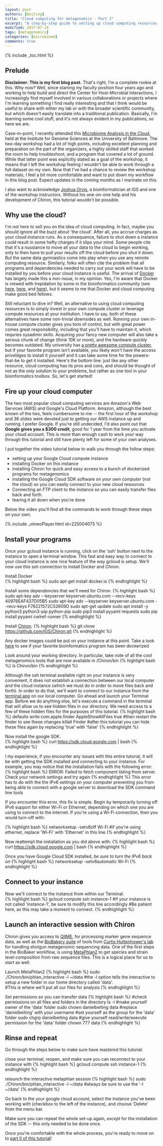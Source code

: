 ```yaml
---
layout: post
authors: [beiting]
title: "Cloud computing for metagenomics - Part I"
excerpt: "A step-by-step guide to setting up cloud computing resources and analyzing shotgun metagenomic data, all on your laptop."
modified: 2017-07-14
tags: [metagenomics]
categories: [microbiome]
comments: true
---
```


{% include _toc.html %}

## Prelude

**Disclaimer: This is my first blog post.**  That's right, I'm a complete rookie at this.  Why now?  Well, since starting my faculty position four years ago and working to help build and direct the Center for Host-Microbial Interactions, I increasingly find myself involved in various collaborations or projects where I'm learning something I find really interesting and that I think would be useful to share with either my lab or with the broader scientific community, but which doesn't easily translate into a traditional publication.  Basically, I'm learning some cool stuff, and it's not always evident in my publications, so here we are.  

Case-in-point, I recently attended this [Microbiome Analysis in the Cloud](http://www.igs.umaryland.edu/topics/microbiome-cloud/), held at the Institute for Genome Sciences at the University of Baltimore.  The two-day workshop had a lot of high points, including excellent planning and preparation on the part of the organizers, a highly skilled staff that worked the room to help troubleshoot, and a program that covered a lot of ground.  While that latter point was explicitly stated as a goal of the workshop, it means that I left the workshop feeling I wouldn't be able to work through a full dataset on my own.  Now that I've had a chance to review the workshop materials, I feel a bit more comfortable and want to put down my workflow in this blog post.  Expect updates in the coming months as I marinate on this.

I also want to acknowledge [Joshua Orvis](https://github.com/jorvis), a bioinformatician at IGS and one of the workshop instructors.  Without his one-on-one help and his development of Chiron, this tutorial wouldn't be possible.

## Why use the cloud?
I'm not here to sell you on the idea of cloud computing.  In fact, maybe you should ignore all the buzz about 'the cloud'.  After all, you accrue charges as your cloud instance runs.  As a consequence, failure to shut down a instance could result in some hefty charges if it slips your mind.  Some people cite that it's a nussiance to move all your data to the cloud to begin working, only to then have to pull your results off the cloud before you shut it down.  But the same data gymnastics come into play when you use any remote computing resource.  Similarly, folks will often cite the problem that all programs and dependencies needed to carry out your work will have to be installed by you before your cloud instance is useful.  The arrival of [Docker](https://www.docker.com/) has largely made this a non-issue, in my opinion.  Yes, I'm aware that Docker is viewed with trepidation by some in the bioinformatics community (see [here](http://homolog.us/blogs/blog/2015/09/22/is-docker-for-suckers/), [here](http://lh3.github.io/2015/04/25/a-few-hours-with-docker/), and [here](https://www.ncbi.nlm.nih.gov/pmc/articles/PMC4586803/)), but it seems to me that Docker and cloud computing make good bed fellows.

Still reluctant to dive in?  Well, an alternative to using cloud computing resources is to simply invest in your own compute cluster or leverage compute resources at your institution.  I have to say, both of these alternatives have some non-trivial downsides as well.  Running your own in-house compute cluster gives you tons of control, but with great power comes great responsibility, including that you'll have to maintain it, which requries sysadmin skills.  Acquiring your fancy new computer will also take a serious chunk of change (think 10K or more), and the hardware quickly becomes outdated.  My university has [a pretty awesome compute cluster](https://hpcwiki.genomics.upenn.edu/index.php/HPC:Main_Page), but if your favorite program isn't available, you likely won't have the access priveldges to install it yourself and it can take some time for the powers-that-be to get it installed.  Here's the bottom line: just like any other resource, cloud computing has its pros and cons, and should be thought of not as the *only* solution to your problems, but rather as one tool in your bioinformatics toolbox.  So, let's get started!

## Fire up your cloud computer

The two most popular cloud computing services are Amazon's Web Services (AWS) and Google's Cloud Platform.  Amazon, although the best known of the two, feels cumbersome to me -- the first hour of the workshop and 36 slides were devoted just to getting our AWS instance up and running.  I prefer Google.  If you're still undecided, I'd also point out that **Google gives you a $300 credit**, good for 1 year from the time you activate your cloud account.  This is more than enough cash to work your way through this tutorial and still have plenty left for some of your own analyses. 

I put together the video tutorial below to walk you through the follow steps:
* setting up your Google Cloud compute instance
* installing Docker on this instance
* installing Chiron for quick and easy access to a bunch of dockerized programs for metagenomics
* installing the Google Cloud SDK software *on your own computer* (not the cloud) so you can easily connect to your new cloud resources
* Connecting an FTP client to the instance so you can easily transfer files back and forth.
* tearing it all down when you're done

Below the video you'll find all the commands to work through these steps on your own.

{% include _vimeoPlayer.html id=225004073 %}

## Install your programs

Once your gcloud instance is running, click on the 'ssh' button next to the instance to open a terminal window.  This fast and easy way to connect to your cloud instance is one nice feature of the way gcloud is setup. We'll now use this ssh connection to install Docker and Chiron.

Install Docker  
{% highlight bash %}
sudo apt-get install docker.io
{% endhighlight %}

Install some dependencies that we'll need for Chiron.
{% highlight bash %}
sudo apt-key adv --keyserver keyserver.ubuntu.com --recv-keys 40976EAF437D05B5
sudo apt-key adv --keyserver keyserver.ubuntu.com --recv-keys F76221572C52609D
sudo apt-get update
sudo apt install -y python3 python3-pip python-pip
sudo pip3 install pyyaml requests
sudo pip install pyyaml cwlref-runner
{% endhighlight %}

Install [Chiron](https://github.com/IGS/Chiron).
{% highlight bash %}
git clone https://github.com/IGS/Chiron.git
{% endhighlight %}

Any docker images could be put on your instance at this point.  Take a look [here](http://biocontainers.pro/) to see if your favorite bioinformatics program has been dockerized

Look around your working directory.  In particular, take note of all the cool metagenomics tools that are now available in /Chiron/bin 
{% highlight bash %}
ls Chiron/bin
{% endhighlight %}

Although the ssh terminal available right on your instance is very convenient, it does not establish a connection between our local computer and the cloud instance (which we must do in order to move files back and forth).  In order to do that, we'll want to connect to our instance from the [terminal app](https://en.wikipedia.org/wiki/Terminal_(macOS)) on our local computer.  Go ahead and launch your Terminal app.  Before we do anything else, let's execute a command in the terminal that will allow us to see hidden files in our directory.  We need access to a few of these hidden files for the purposes of this tutorial.
{% highlight bash %}
defaults write com.apple.finder AppleShowAllFiles true
#then restart the finder to see these changes
killall Finder
#after this tutorial you can hide these files again by replacing 'true' with 'false'
{% endhighlight %}

Now install the google SDK.   
{% highlight bash %}
curl https://sdk.cloud.google.com | bash
{% endhighlight %}

I my experience, if you encounter any issues with this entire tutorial, it will be with getting the SDK installed and connecting to your instance. For example, you may notice that the installation fails with the following error:
{% highlight bash %}
ERROR: Failed to fetch component listing from server. Check your network settings and try again
{% endhighlight %}
This error has to do with the the IPv6 settings on your computer preventing you from being able to connect with a google server to download the SDK command line tools

If you encounter this error, this fix is simple.  Begin by temporarily turning off IPv6 support for either Wi-Fi or Ethernet, depending on which one you are using to connect to the internet.  If you're using a Wi-Fi connection, then you would turn-off with:

{% highlight bash %}
networksetup -setv6off Wi-Fi #if you're using ethernet, replace 'Wi-Fi' with 'Ethernet' in this line
{% endhighlight %}

Now reattempt the installation as you did above with:
{% highlight bash %}
curl https://sdk.cloud.google.com | bash
{% endhighlight %} 

Once you have Google Cloud SDK installed, *be sure to turn the IPv6 back on*
{% highlight bash %}
networksetup -setv6automatic Wi-Fi
{% endhighlight %}

## Connect to your instance
Now we'll connect to the instance from within our Terminal.  
{% highlight bash %}
gcloud compute ssh instance-1 #if your instance is not called 'instance-1', be sure to modify this line accordingly
#Be patient here, as this may take a moment to connect.
{% endhighlight %}

## Launch an interactive session with Chiron

Chiron gives you access to [QIIME](https://qiime2.org/), for processing marker gene sequence data, as well as the [BioBakery suite]() of tools from [Curtis Huttenhower's lab](https://bitbucket.org/biobakery/biobakery/wiki/browse/) for handling shotgun metagenomic sequencing data.  One of the first steps in the BioBaker workflow, is using [MetaPhlan2](http://www.nature.com/nmeth/journal/v9/n8/full/nmeth.2066.html) to get species and strain level composition from raw sequence files.  This is a logical place for us to start as well.

Launch MetaPhlan2
{% highlight bash %}
sudo ./Chiron/bin/phlan_interactive -l ~/data
#the -l option tells the interactive to setup a new folder in our home directory called 'data'.  
#This is where we'll put all our files for analysis
{% endhighlight %}

Set permissions so you can transfer data
{% highlight bash %}
#check permissions on all files and folders in the directory
ls -l 
#make yourself owner of the 'data' folder
sudo chown danielbeiting data #replace 'danielbeiting' with your username
#set yourself as the group for the 'data' folder
sudo chgrp danielbeiting data
#give yourself read/write/execute permission for the 'data' folder
chown 777 data
{% endhighlight %}

## Rinse and repeat
Go through the steps below to make sure have mastered this tutorial:

close your terminal, reopen, and make sure you can reconnect to your instance with 
{% highlight bash %}
gcloud compute ssh instance-1
{% endhighlight %}

relaunch the interactive metaphlan session
{% highlight bash %}
sudo ./Chiron/bin/phlan_interactive -l ~/data #always be sure to use the '-l ~/data'
{% endhighlight %}

Go back to the your google cloud account, select the instance you've been working with (checkbox to the left of the instance), and choose 'Delete' from the menu bar.  

Make sure you can repeat the whole set-up again, *except* for the installation of the SDK -- this only needed to be done once.

Once you're comfortable with the whole process, you're ready to move on to [part II of this tutorial]()!



